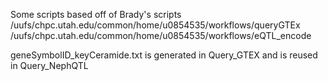 Some scripts based off of Brady's scripts
/uufs/chpc.utah.edu/common/home/u0854535/workflows/queryGTEx
/uufs/chpc.utah.edu/common/home/u0854535/workflows/eQTL_encode

geneSymbolID_keyCeramide.txt is generated in Query_GTEX and is reused in Query_NephQTL
